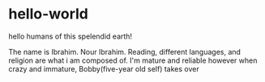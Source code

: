 # hello-world

hello humans of this spelendid earth!

The name is Ibrahim. Nour Ibrahim. Reading, different languages, and religion are what i am composed of.
I'm mature and reliable however when crazy and immature, Bobby(five-year old self) takes over
